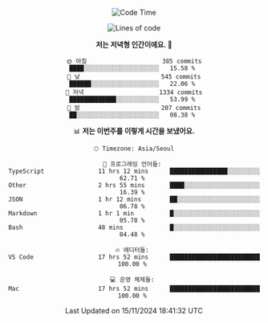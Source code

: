 <div align='center'>
 
<!--START_SECTION:waka-->
![Code Time](http://img.shields.io/badge/Code%20Time-3%2C957%20hrs%2024%20mins-blue)

![Lines of code](https://img.shields.io/badge/%EC%A0%80%EB%8A%94%20%EC%97%AC%ED%83%9C%EA%B9%8C%EC%A7%80%20-1.5%20million%20%EC%A4%84%EC%9D%98%20%EC%BD%94%EB%93%9C%EB%A5%BC%20%EC%9E%91%EC%84%B1%ED%96%88%EC%96%B4%EC%9A%94.-blue)

**저는 저녁형 인간이에요. 🦉** 

```text
🌞 아침                     385 commits         ████░░░░░░░░░░░░░░░░░░░░░   15.58 % 
🌆 낮　                     545 commits         ██████░░░░░░░░░░░░░░░░░░░   22.06 % 
🌃 저녁                     1334 commits        █████████████░░░░░░░░░░░░   53.99 % 
🌙 밤　                     207 commits         ██░░░░░░░░░░░░░░░░░░░░░░░   08.38 % 
```


📊 **저는 이번주를 이렇게 시간을 보냈어요.** 

```text
🕑︎ Timezone: Asia/Seoul

💬 프로그래밍 언어들: 
TypeScript               11 hrs 12 mins      ████████████████░░░░░░░░░   62.71 % 
Other                    2 hrs 55 mins       ████░░░░░░░░░░░░░░░░░░░░░   16.39 % 
JSON                     1 hr 12 mins        ██░░░░░░░░░░░░░░░░░░░░░░░   06.78 % 
Markdown                 1 hr 1 min          █░░░░░░░░░░░░░░░░░░░░░░░░   05.78 % 
Bash                     48 mins             █░░░░░░░░░░░░░░░░░░░░░░░░   04.48 % 

🔥 에디터들: 
VS Code                  17 hrs 52 mins      █████████████████████████   100.00 % 

💻 운영 체제들: 
Mac                      17 hrs 52 mins      █████████████████████████   100.00 % 
```


 Last Updated on 15/11/2024 18:41:32 UTC
<!--END_SECTION:waka-->
 </div>
<!---
Emewjin/Emewjin is a ✨ special ✨ repository because its `README.md` (this file) appears on your GitHub profile.
You can click the Preview link to take a look at your changes.
--->
